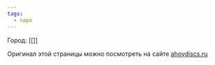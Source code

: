 ```yaml
---
tags:
  - парк
---
```

Город: [[]]

Оригинал этой страницы можно посмотреть на сайте [ahoydiscs.ru]()